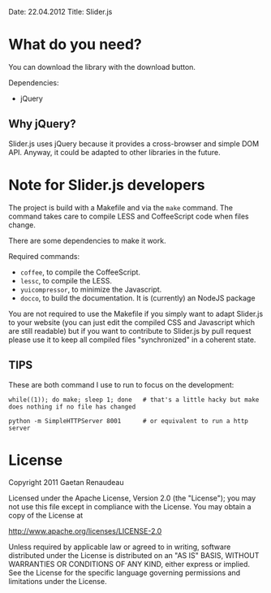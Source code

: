 Date: 22.04.2012
Title: Slider.js

What do you need?
==================

You can download the library with the download button.

Dependencies:

* jQuery

Why jQuery?
-----------
Slider.js uses jQuery because it provides a cross-browser and simple DOM API.
Anyway, it could be adapted to other libraries in the future.

Note for Slider.js developers
===================

The project is build with a Makefile and via the `make` command.
The command takes care to compile LESS and CoffeeScript code when files change.

There are some dependencies to make it work.

Required commands:

* `coffee`, to compile the CoffeeScript.
* `lessc`, to compile the LESS.
* `yuicompressor`, to minimize the Javascript.
* `docco`, to build the documentation. It is (currently) an NodeJS package

You are not required to use the Makefile if you simply want to adapt Slider.js to your website (you can just edit the compiled CSS and Javascript which are still readable) 
but if you want to contribute to Slider.js by pull request please use it to keep all compiled files "synchronized" in a coherent state.

TIPS
----
These are both command I use to run to focus on the development:

    while((1)); do make; sleep 1; done   # that's a little hacky but make does nothing if no file has changed

    python -m SimpleHTTPServer 8001      # or equivalent to run a http server

License
=======

Copyright 2011 Gaetan Renaudeau

Licensed under the Apache License, Version 2.0 (the "License");
you may not use this file except in compliance with the License.
You may obtain a copy of the License at

http://www.apache.org/licenses/LICENSE-2.0

Unless required by applicable law or agreed to in writing, software
distributed under the License is distributed on an "AS IS" BASIS,
WITHOUT WARRANTIES OR CONDITIONS OF ANY KIND, either express or implied.
See the License for the specific language governing permissions and
limitations under the License.
